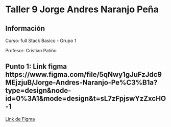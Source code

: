 <h1>Taller 9 Jorge Andres Naranjo Peña</h1>

<h2> Información</h2>

<p>Curso: full Stack Basico - Grupo 1</p>
<p>Profesor: Cristian Patiño</p>

<h2> Punto 1: Link figma https://www.figma.com/file/5qNwy1gJuFzJdc9MEjzjuB/Jorge-Andres-Naranjo-Pe%C3%B1a?type=design&node-id=0%3A1&mode=design&t=sL7zFpjswYzZxcHO-1</h2>

<a href="" target="_blank">Link de Figma</a>

